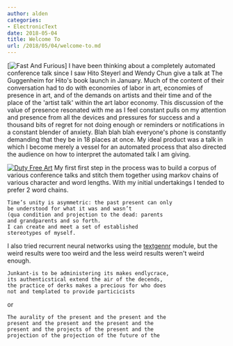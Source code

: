 ```yaml
---
author: alden
categories:
- ElectronicText
date: 2018-05-04
title: Welcome To
url: /2018/05/04/welcome-to.md
---
```

[![Fast And Furious](/static/images/1O3A0114.JPG)]
I have been thinking about a completely automated conference talk since I saw Hito Steyerl and Wendy Chun give a talk at The Guggenheim for Hito's book launch in January. Much of the content of their conversation had to do with economies of labor in art, economies of presence in art, and of the demands on artists and their time and of the place of the 'artist talk' within the art labor economy. This discussion of the value of presence resonated with me as I feel constant pulls on my attention and presence from all the devices and pressures for success and a thousand bits of regret for not doing enough or reminders or notifications in a constant blender of anxiety. Blah blah blah everyone's phone is constantly demanding that they be in 18 places at once. My ideal product was a talk in which I become merely a vessel for an automated process that also directed the audience on how to interpret the automated talk I am giving.

[![Duty Free Art](http://images.e-flux-systems.com/43924124-F0B7-4856-8353-33447CDBCF88.jpg,2000)](http://www.e-flux.com/program/170589/double-u-s-book-launch-nbsp-duty-free-art-nbsp-and-supercommunity-at-the-guggenheim/)
My first first step in the process was to build a corpus of various conference talks and stitch them together using markov chains of various character and word lengths. With my initial undertakings I tended to prefer 2 word chains.
```
Time’s unity is asymmetric: the past present can only
be understood for what it was and wasn’t
(qua condition and projection to the dead: parents
and grandparents and so forth.
I can create and meet a set of established
stereotypes of myself.
```
I also tried recurrent neural networks using the [textgennr](https://github.com/minimaxir/textgenrnn) module, but the weird results were too weird and the less weird results weren't weird enough.
```
Junkant-is to be administering its makes endlycrace,
its authenticstical extend the air of the decends,
the practice of derks makes a precious for who does
not and templated to provide particicists
```
or
```
The aurality of the present and the present and the
present and the present and the present and the
present and the projects of the present and the
projection of the projection of the future of the 
```
